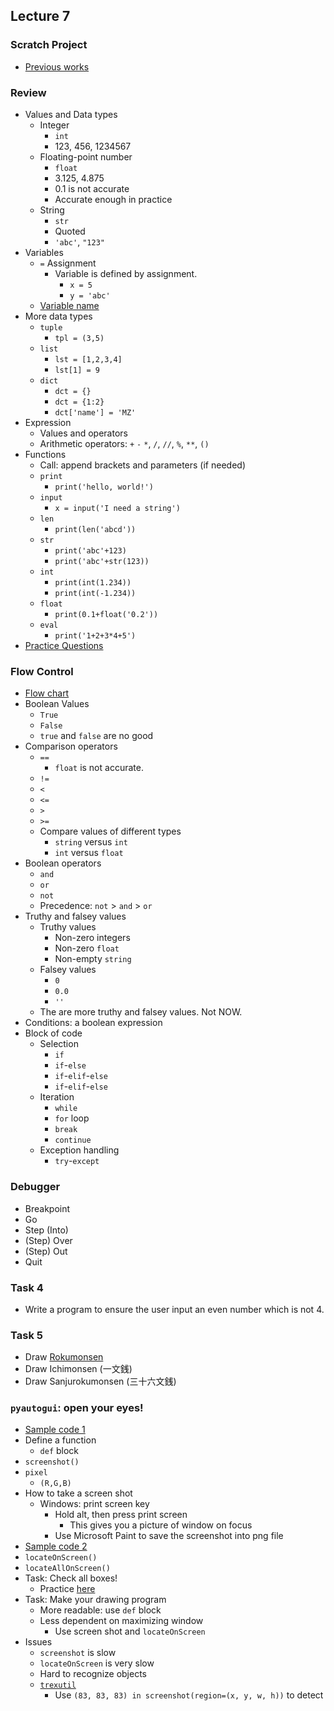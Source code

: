 ## Lecture 7

### Scratch Project

+   [Previous works](https://drive.google.com/drive/folders/0B05KF1rCZn8baEFGVGVMNm1tbUk)

### Review

+   Values and Data types
    +   Integer 
        +   `int`
        +   123, 456, 1234567
    +   Floating-point number
        +   `float`
        +   3.125, 4.875
        +   0.1 is not accurate
        +   Accurate enough in practice
    +   String
        +   `str`
        +   Quoted
        +   `'abc'`, `"123"`
+   Variables
    +   `=` Assignment
        +   Variable is defined by assignment.
            +   `x = 5`
            +   `y = 'abc'`
    +   [Variable name](https://automatetheboringstuff.com/chapter1/#calibre_link-107)
+   More data types
    +   `tuple`
        +   `tpl = (3,5)`
    +   `list`
        +   `lst = [1,2,3,4]`
        +   `lst[1] = 9`
    +   `dict`
        +   `dct = {}`
        +   `dct = {1:2}`
        +   `dct['name'] = 'MZ'`
+   Expression
    +   Values and operators
    +   Arithmetic operators: `+` `-` `*`, `/`, `//`, `%`, `**`, `()`
+   Functions
    +   Call: append brackets and parameters (if needed)
    +   `print`
        +   `print('hello, world!')`
    +   `input`
        +   `x = input('I need a string')`
    +   `len`
        +   `print(len('abcd'))`
    +   `str`
        +   `print('abc'+123)`
        +   `print('abc'+str(123))`
    +   `int`
        +   `print(int(1.234))`
        +   `print(int(-1.234))`
    +   `float`
        +   `print(0.1+float('0.2'))`
    +   `eval`
        +   `print('1+2+3*4+5')`
+   [Practice Questions](https://automatetheboringstuff.com/chapter1/)

### Flow Control

+   [Flow chart](https://automatetheboringstuff.com/chapter2/#calibre_link-1903)
+   Boolean Values
    +   `True`
    +   `False`
    +   `true` and `false` are no good
+   Comparison operators
    +   `==`
        +   `float` is not accurate.
    +   `!=`
    +   `<`
    +   `<=`
    +   `>`
    +   `>=`
    +   Compare values of different types
        +   `string` versus `int`
        +   `int` versus `float`
+   Boolean operators
    +   `and`
    +   `or`
    +   `not`
    +   Precedence: `not` > `and` > `or`
+   Truthy and falsey values
    +   Truthy values
        +   Non-zero integers
        +   Non-zero `float`
        +   Non-empty `string`
    +   Falsey values
        +   `0`
        +   `0.0`
        +   `''`
    +   The are more truthy and falsey values. Not NOW.
+   Conditions: a boolean expression
+   Block of code
    +   Selection
        +   `if`
        +   `if`-`else`
        +   `if`-`elif`-`else`
        +   `if`-`elif`-`else`
    +   Iteration
        +   `while`
        +   `for` loop
        +   `break`
        +   `continue`
    +   Exception handling
        +   `try`-`except`

### Debugger

+   Breakpoint
+   Go
+   Step (Into)
+   (Step) Over
+   (Step) Out
+   Quit

### Task 4

+   Write a program to ensure the user input an even number which is not 4.

### Task 5

+   Draw [Rokumonsen](https://www.google.com.tw/search?q=Rokumonsen)
+   Draw Ichimonsen (一文銭)
+   Draw Sanjurokumonsen (三十六文銭)

### `pyautogui`: open your eyes!

+   [Sample code 1](lec07-1.py)
+   Define a function
    +   `def` block
+   `screenshot()`
+   `pixel`
    +   `(R,G,B)`
+   How to take a screen shot
    +   Windows: print screen key
        +   Hold alt, then press print screen
            +   This gives you a picture of window on focus
        +   Use Microsoft Paint to save the screenshot into png file
+   [Sample code 2](lec07-2.py)
+   `locateOnScreen()`
+   `locateAllOnScreen()`
+   Task: Check all boxes!
    +   Practice [here](https://goo.gl/forms/dr5mkE7Z9dKiJ3gI3)
+   Task: Make your drawing program
    +   More readable: use `def` block
    +   Less dependent on maximizing window
        +   Use screen shot and `locateOnScreen`
+   Issues
    +   `screenshot` is slow
    +   `locateOnScreen` is very slow
    +   Hard to recognize objects
    +   [`trexutil`](trexutil.py)
        +   Use `(83, 83, 83) in screenshot(region=(x, y, w, h))` to detect